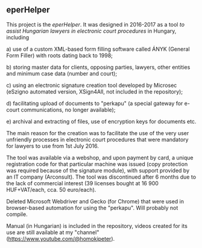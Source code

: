 eperHelper
---------
This project is the *eperHelper*.
It was designed in 2016-2017 as a tool *to assist Hungarian lawyers in electronic court procedures* in Hungary, including 

a) use of a custom XML-based form filling software called ÁNYK (General Form Filler) with roots dating back to 1998;

b) storing master data for clients, opposing parties, lawyers, other entities and minimum case data (number and court);

c) using an electronic signature creation tool developed by Microsec (eSzigno automated version, XSign4All, not included in the repository);

d) facilitating upload of documents to "perkapu" (a special gateway for e-court communications, no longer available);

e) archival and extracting of files, use of encryption keys for documents etc.

The main reason for the creation was to facilitate the use of the very user unfriendly processes in electronic court procedures that were mandatory for lawyers to use from 1st July 2016.

The tool was available via a webshop, and upon payment by card, a unique registration code for that particular machine was issued (copy protection was required because of the signature module), with support provided by an IT company (Arconsult). The tool was discontinued after 6 months due to the lack of commercial interest (39 licenses bought at 16 900 HUF+VAT/each, cca. 50 euro/each).

Deleted Microsoft Webdriver and Gecko (for Chrome) that were used in browser-based automation for using the "perkapu". Will probably not compile.

Manual (in Hungarian) is included in the repository, videos created for its use are still available at my "channel" (https://www.youtube.com/@homokipeter).

